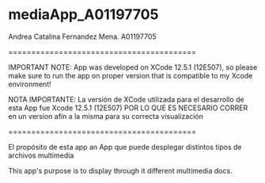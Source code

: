 # mediaApp_A01197705

Andrea Catalina Fernandez Mena. A01197705

=========================================

IMPORTANT NOTE: App was developed on XCode 12.5.1 (12E507), so please make sure to run the app on proper version that is compatible to my Xcode environment!

NOTA IMPORTANTE: La versión de XCode utilizada para el desarrollo de esta App fue Xcode 12.5.1 (12E507) POR LO QUE ES NECESARIO CORRER en un version afín a la misma para su correcta visualización

=========================================

El propósito de esta app an App que puede desplegar distintos tipos de archivos multimedia

This app's purpose is to display through it different multimedia docs.
